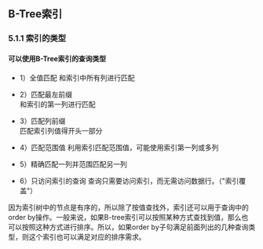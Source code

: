 ## B-Tree索引


### 5.1.1 索引的类型

#### 可以使用B-Tree索引的查询类型
- 1）全值匹配 
    和索引中所有列进行匹配
    
- 2）匹配最左前缀  
    和索引的第一列进行匹配
    
- 3）匹配列前缀  
    匹配索引列值得开头一部分
 
- 4）匹配范围值
    利用索引匹配范围值，可能使用索引第一列或多列
    
- 5）精确匹配一列并范围匹配另一列
    

- 6）只访问索引的查询
    查询只需要访问索引，而无需访问数据行。（"索引覆盖"）
     
因为索引树中的节点是有序的，所以除了按值查找外，索引还可以用于查询中的order by操作。一般来说，如果B-tree索引可以按照某种方式查找到值，那么也
可以按照这种方式进行排序。所以，如果order by子句满足前面列出的几种查询类型，则这个索引也可以满足对应的排序需求。
